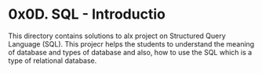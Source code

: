 # 0x0D. SQL - Introductio
This directory contains solutions to alx project on Structured Query Language (SQL). This projecr helps the students to understand the meaning of database and types of database and also, how to use the SQL which is a type of relational database.
